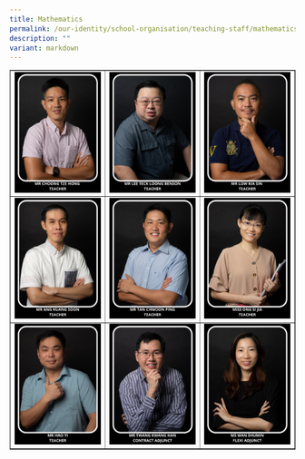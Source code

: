 ```yaml
---
title: Mathematics
permalink: /our-identity/school-organisation/teaching-staff/mathematics/
description: ""
variant: markdown
---
```

<table style="border-collapse: collapse; width: 100%;" border="1">
<tbody>
<tr>
<td style="width: 33.3333%;"><img src="/images/ma9.jpg"></td>
<td style="width: 33.3333%;"><img src="/images/ma2.jpg"></td>
<td style="width: 33.3333%;"><img src="/images/ma3.jpg"></td>
</tr>
<tr>
<td style="width: 33.3333%;"><img src="/images/ma4.jpg"></td>
<td style="width: 33.3333%;"><img src="/images/ma8.jpg"></td>
<td style="width: 33.3333%;"><img src="/images/ma6.jpg"></td>
</tr>
<tr>
<td style="width: 33.3333%;"><img src="/images/Hao_Yi.jpg"></td>
	<td style="width: 33.3333%;"><img src="/images/ma10.jpg"></td>
<td style="width: 33.3333%;"><img src="/images/ma11.jpg"></td>
</tr>

</tbody>
</table>